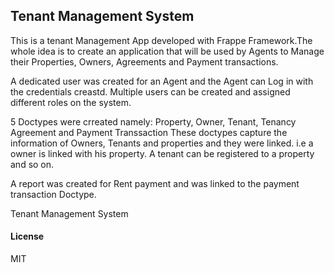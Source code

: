 ## Tenant Management System

This is a tenant Management App developed with Frappe Framework.The whole idea is to create an application that will be used by Agents to Manage their Properties, Owners, Agreements and Payment transactions.

A dedicated user was created for an Agent and the Agent can Log in with the credentials creastd. Multiple users can be created and assigned different roles on the system.

5 Doctypes were crreated namely: Property, Owner, Tenant, Tenancy Agreement and Payment Transsaction
These doctypes capture the information of Owners, Tenants and properties and they were linked. i.e a owner is linked with his property. A tenant can be registered to a property and so on.

A report was created for Rent payment and was linked to the payment transaction Doctype.

Tenant Management System

#### License

MIT
